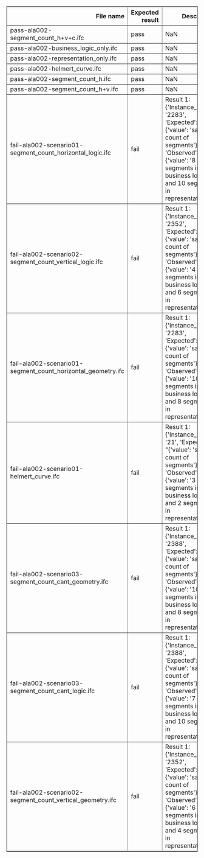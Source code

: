 <table border="1" class="dataframe">
  <thead>
    <tr style="text-align: right;">
      <th>File name</th>
      <th>Expected result</th>
      <th>Description</th>
    </tr>
  </thead>
  <tbody>
    <tr>
      <td>pass-ala002-segment_count_h+v+c.ifc</td>
      <td>pass</td>
      <td>NaN</td>
    </tr>
    <tr>
      <td>pass-ala002-business_logic_only.ifc</td>
      <td>pass</td>
      <td>NaN</td>
    </tr>
    <tr>
      <td>pass-ala002-representation_only.ifc</td>
      <td>pass</td>
      <td>NaN</td>
    </tr>
    <tr>
      <td>pass-ala002-helmert_curve.ifc</td>
      <td>pass</td>
      <td>NaN</td>
    </tr>
    <tr>
      <td>pass-ala002-segment_count_h.ifc</td>
      <td>pass</td>
      <td>NaN</td>
    </tr>
    <tr>
      <td>pass-ala002-segment_count_h+v.ifc</td>
      <td>pass</td>
      <td>NaN</td>
    </tr>
    <tr>
      <td>fail-ala002-scenario01-segment_count_horizontal_logic.ifc</td>
      <td>fail</td>
      <td>Result 1: {'Instance_id': '2283', 'Expected': "{'value': 'same count of segments'}", 'Observed': "{'value': '8 segments in business logic and 10 segments in representation'}"}</td>
    </tr>
    <tr>
      <td>fail-ala002-scenario02-segment_count_vertical_logic.ifc</td>
      <td>fail</td>
      <td>Result 1: {'Instance_id': '2352', 'Expected': "{'value': 'same count of segments'}", 'Observed': "{'value': '4 segments in business logic and 6 segments in representation'}"}</td>
    </tr>
    <tr>
      <td>fail-ala002-scenario01-segment_count_horizontal_geometry.ifc</td>
      <td>fail</td>
      <td>Result 1: {'Instance_id': '2283', 'Expected': "{'value': 'same count of segments'}", 'Observed': "{'value': '10 segments in business logic and 8 segments in representation'}"}</td>
    </tr>
    <tr>
      <td>fail-ala002-scenario01-helmert_curve.ifc</td>
      <td>fail</td>
      <td>Result 1: {'Instance_id': '21', 'Expected': "{'value': 'same count of segments'}", 'Observed': "{'value': '3 segments in business logic and 2 segments in representation'}"}</td>
    </tr>
    <tr>
      <td>fail-ala002-scenario03-segment_count_cant_geometry.ifc</td>
      <td>fail</td>
      <td>Result 1: {'Instance_id': '2388', 'Expected': "{'value': 'same count of segments'}", 'Observed': "{'value': '10 segments in business logic and 8 segments in representation'}"}</td>
    </tr>
    <tr>
      <td>fail-ala002-scenario03-segment_count_cant_logic.ifc</td>
      <td>fail</td>
      <td>Result 1: {'Instance_id': '2388', 'Expected': "{'value': 'same count of segments'}", 'Observed': "{'value': '7 segments in business logic and 10 segments in representation'}"}</td>
    </tr>
    <tr>
      <td>fail-ala002-scenario02-segment_count_vertical_geometry.ifc</td>
      <td>fail</td>
      <td>Result 1: {'Instance_id': '2352', 'Expected': "{'value': 'same count of segments'}", 'Observed': "{'value': '6 segments in business logic and 4 segments in representation'}"}</td>
    </tr>
  </tbody>
</table>